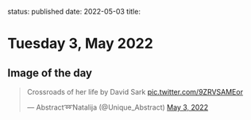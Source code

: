 status: published
date: 2022-05-03
title: 

# Tuesday  3, May 2022

## Image of the day

<blockquote class="twitter-tweet"><p lang="en" dir="ltr">Crossroads of her life by David Sark <a href="https://t.co/9ZRVSAMEor">pic.twitter.com/9ZRVSAMEor</a></p>&mdash; Abstract➿Natalija (@Unique_Abstract) <a href="https://twitter.com/Unique_Abstract/status/1521336091093123072?ref_src=twsrc%5Etfw">May 3, 2022</a></blockquote> <script async src="https://platform.twitter.com/widgets.js" charset="utf-8"></script> 